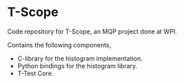 # T-Scope
Code repository for T-Scope, an MQP project done at WPI.

Contains the following components,
* C-library for the histogram implementation.
* Python bindings for the histogram library.
* T-Test Core.

